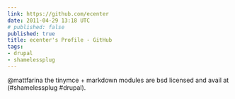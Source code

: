 ```yaml
---
link: https://github.com/ecenter
date: 2011-04-29 13:18 UTC
# published: false
published: true
title: ecenter's Profile - GitHub
tags:
- drupal
- shamelessplug
---
```


@mattfarina the tinymce + markdown modules are bsd licensed and avail at  (#shamelessplug #drupal).
